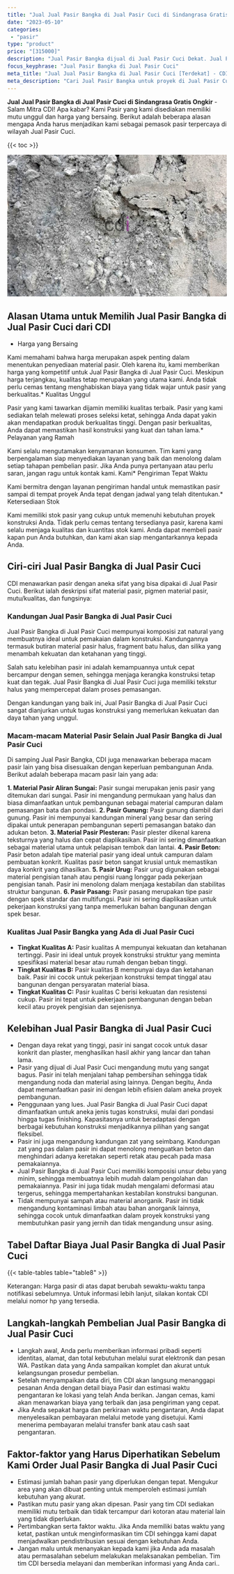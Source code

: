 ```yaml
---
title: "Jual Jual Pasir Bangka di Jual Pasir Cuci di Sindangrasa Gratis Ongkir"
date: "2023-05-10"
categories:
 - "pasir"
type: "product"
price: "[315000]"
description: "Jual Pasir Bangka dijual di Jual Pasir Cuci Dekat. Jual Pasir Bangka ini sering digunakan dalam proyek konstruksi sebagai bahan campuran yang berkualitas dan halus. Hubungi kami untuk informasi lebih lanjut."
focus_keyphrase: "Jual Pasir Bangka di Jual Pasir Cuci"
meta_title: "Jual Jual Pasir Bangka di Jual Pasir Cuci [Terdekat] - CDI"
meta_description: "Cari Jual Pasir Bangka untuk proyek di Jual Pasir Cuci? Kami menawarkan Jual Pasir Bangka berkualitas untuk bahan campuran. Segera dapatkan penawaran terbaik."
---
```


**Jual Jual Pasir Bangka di Jual Pasir Cuci di Sindangrasa Gratis Ongkir** - Salam Mitra CDI! Apa kabar? Kami Pasir yang kami disediakan memiliki mutu unggul dan harga yang bersaing. Berikut adalah beberapa alasan mengapa Anda harus menjadikan kami sebagai pemasok pasir terpercaya di wilayah Jual Pasir Cuci.

{{< toc >}}

![Jual Jual Pasir Bangka di Jual Pasir Cuci di Sindangrasa Gratis Ongkir](/images/pasir/pasir-bangunan-02.jpg)

## Alasan Utama untuk Memilih Jual Pasir Bangka di Jual Pasir Cuci dari CDI

*   Harga yang Bersaing

Kami memahami bahwa harga merupakan aspek penting dalam menentukan penyediaan material pasir. Oleh karena itu, kami memberikan harga yang kompetitif untuk Jual Pasir Bangka di Jual Pasir Cuci. Meskipun harga terjangkau, kualitas tetap merupakan yang utama kami. Anda tidak perlu cemas tentang menghabiskan biaya yang tidak wajar untuk pasir yang berkualitas.*   Kualitas Unggul

Pasir yang kami tawarkan dijamin memiliki kualitas terbaik. Pasir yang kami sediakan telah melewati proses seleksi ketat, sehingga Anda dapat yakin akan mendapatkan produk berkualitas tinggi. Dengan pasir berkualitas, Anda dapat memastikan hasil konstruksi yang kuat dan tahan lama.*   Pelayanan yang Ramah

Kami selalu mengutamakan kenyamanan konsumen. Tim kami yang berpengalaman siap menyediakan layanan yang baik dan menolong dalam setiap tahapan pembelian pasir. Jika Anda punya pertanyaan atau perlu saran, jangan ragu untuk kontak kami. Kami*   Pengiriman Tepat Waktu

Kami bermitra dengan layanan pengiriman handal untuk memastikan pasir sampai di tempat proyek Anda tepat dengan jadwal yang telah ditentukan.*   Ketersediaan Stok

Kami memiliki stok pasir yang cukup untuk memenuhi kebutuhan proyek konstruksi Anda. Tidak perlu cemas tentang tersedianya pasir, karena kami selalu menjaga kualitas dan kuantitas stok kami. Anda dapat membeli pasir kapan pun Anda butuhkan, dan kami akan siap mengantarkannya kepada Anda. 

## Ciri-ciri Jual Pasir Bangka di Jual Pasir Cuci

CDI menawarkan pasir dengan aneka sifat yang bisa dipakai di Jual Pasir Cuci. Berikut ialah deskripsi sifat material pasir, pigmen material pasir, mutu/kualitas, dan fungsinya:

### Kandungan Jual Pasir Bangka di Jual Pasir Cuci

Jual Pasir Bangka di Jual Pasir Cuci mempunyai komposisi zat natural yang membuatnya ideal untuk pemakaian dalam konstruksi. Kandungannya termasuk butiran material pasir halus, fragment batu halus, dan silika yang menambah kekuatan dan ketahanan yang tinggi.

Salah satu kelebihan pasir ini adalah kemampuannya untuk cepat bercampur dengan semen, sehingga menjaga kerangka konstruksi tetap kuat dan tegak. Jual Pasir Bangka di Jual Pasir Cuci juga memiliki tekstur halus yang mempercepat dalam proses pemasangan.

Dengan kandungan yang baik ini, Jual Pasir Bangka di Jual Pasir Cuci sangat dianjurkan untuk tugas konstruksi yang memerlukan kekuatan dan daya tahan yang unggul.

### Macam-macam Material Pasir Selain Jual Pasir Bangka di Jual Pasir Cuci

Di samping Jual Pasir Bangka, CDI juga menawarkan beberapa macam pasir lain yang bisa disesuaikan dengan keperluan pembangunan Anda. Berikut adalah beberapa macam pasir lain yang ada:

**1\. Material Pasir Aliran Sungai:** Pasir sungai merupakan jenis pasir yang ditemukan dari sungai. Pasir ini mengandung permukaan yang halus dan biasa dimanfaatkan untuk pembangunan sebagai material campuran dalam pemasangan bata dan pondasi.
**2\. Pasir Gunung:** Pasir gunung diambil dari gunung. Pasir ini mempunyai kandungan mineral yang besar dan sering dipakai untuk penerapan pembangunan seperti pemasangan batako dan adukan beton.
**3\. Material Pasir Plesteran:** Pasir plester dikenal karena teksturnya yang halus dan cepat diaplikasikan. Pasir ini sering dimanfaatkan sebagai material utama untuk pelapisan tembok dan lantai.
**4\. Pasir Beton:** Pasir beton adalah tipe material pasir yang ideal untuk campuran dalam pembuatan konkrit. Kualitas pasir beton sangat krusial untuk memastikan daya konkrit yang dihasilkan.
**5\. Pasir Urug:** Pasir urug digunakan sebagai material pengisian tanah atau pengisi ruang longgar pada pekerjaan pengisian tanah. Pasir ini menolong dalam menjaga kestabilan dan stabilitas struktur bangunan.
**6\. Pasir Pasang:** Pasir pasang merupakan tipe pasir dengan spek standar dan multifungsi. Pasir ini sering diaplikasikan untuk pekerjaan konstruksi yang tanpa memerlukan bahan bangunan dengan spek besar.

### Kualitas Jual Pasir Bangka yang Ada di Jual Pasir Cuci

*   **Tingkat Kualitas A:** Pasir kualitas A mempunyai kekuatan dan ketahanan tertinggi. Pasir ini ideal untuk proyek konstruksi struktur yang meminta spesifikasi material besar atau rumah dengan beban tinggi.
*   **Tingkat Kualitas B:** Pasir kualitas B mempunyai daya dan ketahanan baik. Pasir ini cocok untuk pekerjaan konstruksi tempat tinggal atau bangunan dengan persyaratan material biasa.
*   **Tingkat Kualitas C:** Pasir kualitas C berisi kekuatan dan resistensi cukup. Pasir ini tepat untuk pekerjaan pembangunan dengan beban kecil atau proyek pengisian dan sejenisnya.

## Kelebihan Jual Pasir Bangka di Jual Pasir Cuci

*   Dengan daya rekat yang tinggi, pasir ini sangat cocok untuk dasar konkrit dan plaster, menghasilkan hasil akhir yang lancar dan tahan lama.
*   Pasir yang dijual di Jual Pasir Cuci mengandung mutu yang sangat bagus. Pasir ini telah menjalani tahap pembersihan sehingga tidak mengandung noda dan material asing lainnya. Dengan begitu, Anda dapat memanfaatkan pasir ini dengan lebih efisien dalam aneka proyek pembangunan.
*   Penggunaan yang lues. Jual Pasir Bangka di Jual Pasir Cuci dapat dimanfaatkan untuk aneka jenis tugas konstruksi, mulai dari pondasi hingga tugas finishing. Kapasitasnya untuk beradaptasi dengan berbagai kebutuhan konstruksi menjadikannya pilihan yang sangat fleksibel.
*   Pasir ini juga mengandung kandungan zat yang seimbang. Kandungan zat yang pas dalam pasir ini dapat menolong menguatkan beton dan menghindari adanya keretakan seperti retak atau pecah pada masa pemakaiannya.
*   Jual Pasir Bangka di Jual Pasir Cuci memiliki komposisi unsur debu yang minim, sehingga membuatnya lebih mudah dalam pengolahan dan pemakaiannya. Pasir ini juga tidak mudah mengalami deformasi atau tergerus, sehingga mempertahankan kestabilan konstruksi bangunan.
*   Tidak mempunyai sampah atau material anorganik. Pasir ini tidak mengandung kontaminasi limbah atau bahan anorganik lainnya, sehingga cocok untuk dimanfaatkan dalam proyek konstruksi yang membutuhkan pasir yang jernih dan tidak mengandung unsur asing.

## Tabel Daftar Biaya Jual Pasir Bangka di Jual Pasir Cuci

{{< table-tables table="table8" >}}

Keterangan: Harga pasir di atas dapat berubah sewaktu-waktu tanpa notifikasi sebelumnya. Untuk informasi lebih lanjut, silakan kontak CDI melalui nomor hp yang tersedia.

## Langkah-langkah Pembelian Jual Pasir Bangka di Jual Pasir Cuci

*   Langkah awal, Anda perlu memberikan informasi pribadi seperti identitas, alamat, dan total kebutuhan melalui surat elektronik dan pesan WA. Pastikan data yang Anda sampaikan komplet dan akurat untuk kelangsungan prosedur pembelian.
*   Setelah menyampaikan data diri, tim CDI akan langsung menanggapi pesanan Anda dengan detail biaya Pasir dan estimasi waktu pengantaran ke lokasi yang telah Anda berikan. Jangan cemas, kami akan menawarkan biaya yang terbaik dan jasa pengiriman yang cepat.
*   Jika Anda sepakat harga dan perkiraan waktu pengantaran, Anda dapat menyelesaikan pembayaran melalui metode yang disetujui. Kami menerima pembayaran melalui transfer bank atau cash saat pengantaran.

## Faktor-faktor yang Harus Diperhatikan Sebelum Kami Order Jual Pasir Bangka di Jual Pasir Cuci

*   Estimasi jumlah bahan pasir yang diperlukan dengan tepat. Mengukur area yang akan dibuat penting untuk memperoleh estimasi jumlah kebutuhan yang akurat.
*   Pastikan mutu pasir yang akan dipesan. Pasir yang tim CDI sediakan memiliki mutu terbaik dan tidak tercampur dari kotoran atau material lain yang tidak diperlukan.
*   Pertimbangkan serta faktor waktu. Jika Anda memiliki batas waktu yang ketat, pastikan untuk menginformasikan tim CDI sehingga kami dapat menjadwalkan pendistribusian sesuai dengan kebutuhan Anda.
*   Jangan malu untuk menanyakan kepada kami jika Anda ada masalah atau permasalahan sebelum melakukan melaksanakan pembelian. Tim tim CDI bersedia melayani dan memberikan informasi yang Anda cari..